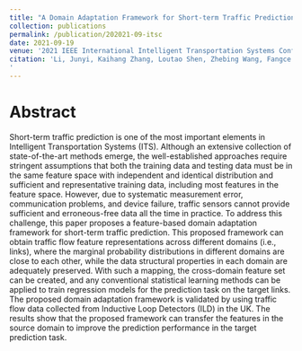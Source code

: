 ```yaml
---
title: "A Domain Adaptation Framework for Short-term Traffic Prediction"
collection: publications
permalink: /publication/202021-09-itsc
date: 2021-09-19
venue: '2021 IEEE International Intelligent Transportation Systems Conference (ITSC)'
citation: 'Li, Junyi, Kaihang Zhang, Loutao Shen, Zhebing Wang, Fangce Guo, Panagiotis Angeloudis, Xiqun Michael Chen, and Simon Hu. 2021. &quot;A Domain Adaptation Framework for Short-Term Traffic Prediction.&quot; In <i>2021 IEEE International Intelligent Transportation Systems Conference (ITSC)</i>, 3564–69. Indianapolis, IN, USA: IEEE.
'
---
```

# Abstract

Short-term traffic prediction is one of the most important elements in Intelligent Transportation Systems (ITS). Although an extensive collection of state-of-the-art methods emerge, the well-established approaches require stringent assumptions that both the training data and testing data must be in the same feature space with independent and identical distribution and sufficient and representative training data, including most features in the feature space. However, due to systematic measurement error, communication problems, and device failure, traffic sensors cannot provide sufficient and erroneous-free data all the time in practice. To address this challenge, this paper proposes a feature-based domain adaptation framework for short-term traffic prediction. This proposed framework can obtain traffic flow feature representations across different domains (i.e., links), where the marginal probability distributions in different domains are close to each other, while the data structural properties in each domain are adequately preserved. With such a mapping, the cross-domain feature set can be created, and any conventional statistical learning methods can be applied to train regression models for the prediction task on the target links. The proposed domain adaptation framework is validated by using traffic flow data collected from Inductive Loop Detectors (ILD) in the UK. The results show that the proposed framework can transfer the features in the source domain to improve the prediction performance in the target prediction task.
